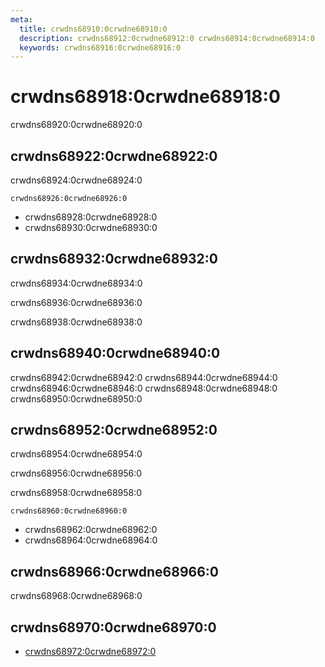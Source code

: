 ```yaml
---
meta:
  title: crwdns68910:0crwdne68910:0
  description: crwdns68912:0crwdne68912:0 crwdns68914:0crwdne68914:0
  keywords: crwdns68916:0crwdne68916:0
---
```


# crwdns68918:0crwdne68918:0
crwdns68920:0crwdne68920:0

<entry-ad />

## crwdns68922:0crwdne68922:0
crwdns68924:0crwdne68924:0

`crwdns68926:0crwdne68926:0`
- crwdns68928:0crwdne68928:0
- crwdns68930:0crwdne68930:0


## crwdns68932:0crwdne68932:0
crwdns68934:0crwdne68934:0

  crwdns68936:0crwdne68936:0

  crwdns68938:0crwdne68938:0

## crwdns68940:0crwdne68940:0
crwdns68942:0crwdne68942:0
<alert type="success">crwdns68944:0crwdne68944:0</alert>
<alert type="info">crwdns68946:0crwdne68946:0</alert>
<alert type="warning">crwdns68948:0crwdne68948:0</alert>
<alert type="error">crwdns68950:0crwdne68950:0</alert>

## crwdns68952:0crwdne68952:0
crwdns68954:0crwdne68954:0

  crwdns68956:0crwdne68956:0

  crwdns68958:0crwdne68958:0

  `crwdns68960:0crwdne68960:0`
  - crwdns68962:0crwdne68962:0
  - crwdns68964:0crwdne68964:0

## crwdns68966:0crwdne68966:0
crwdns68968:0crwdne68968:0

## crwdns68970:0crwdne68970:0
  - [crwdns68972:0crwdne68972:0]()

<doc-footer />
